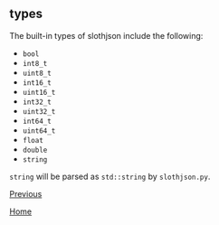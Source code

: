 ## types ##

The built-in types of slothjson include the following:

* `bool`
* `int8_t`
* `uint8_t`
* `int16_t`
* `uint16_t`
* `int32_t`
* `uint32_t`
* `int64_t`
* `uint64_t`
* `float`
* `double`
* `string`

`string` will be parsed as `std::string` by `slothjson.py`.

[Previous](../schema.md)

[Home](../../../README.md)